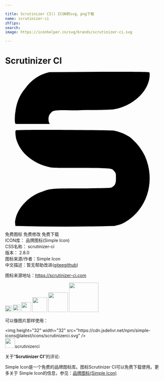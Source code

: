 ```yaml
---

title: Scrutinizer CI() ICON转svg、png下载
name: scrutinizer-ci
zhTips: 
search: 
image: https://iconhelper.cn/svg/brands/scrutinizer-ci.svg

---
```


# Scrutinizer CI  <small style="font-size: 60%;font-weight: 100"></small>

<div id="svg" class="svg-wrap">
<svg role="img" viewBox="0 0 24 24" xmlns="http://www.w3.org/2000/svg"><title>Scrutinizer CI icon</title><path d="M14.86 0L6.877.06a6.139 6.127 0 0 0-3.744 2.508 6.36 6.36 0 0 0-1.357 2.64l-.12.553-.119.857c-.06.799-.06 1.351.12 1.471h5.275c.06 0-.186-.246-.186-.672 0-.738.252-.924.552-1.23.552-.426 2.945-.12 4.728-.246 2.448 0 4.602-.06 4.848-.12 2.7-.427 5.03-2.388 5.522-4.536.12-.547.12-1.105.06-1.165C22.396 0 21.417 0 14.858 0zM9.192 9.007c-3.758-.015-7.47 0-7.53.06-.126.126-.06.798.06 1.35a5.64 5.64 0 0 0 1.843 2.761 7.549 7.549 0 0 0 3.312 1.59c.366.126 1.044.126 4.597.126 4.236 0 4.915.06 5.22.24a1.842 1.836 0 0 1 .372.372c.18.24.181.307.181.979 0 .672-.066.732-.186 1.044a1.47 1.47 0 0 1-.426.366c-.186.12-.307.119-4.357.179-4.67 0-5.155 0-6.319.432a6.445 6.433 0 0 0-2.46 1.35c-1.164 1.039-1.842 2.203-1.962 3.428l.06.611a283.022 282.613 0 0 0 15.404 0l.492-.12a4.543 4.537 0 0 0 .737-.245l.367-.18a7.735 7.723 0 0 0 3.499-4.297 8.407 8.395 0 0 0-.373-6.061 8.527 8.521 0 0 0-2.328-2.88 6.937 6.925 0 0 0-2.394-.984c-.246-.06-4.051-.106-7.81-.121z"/></svg>
</div>
<detail full-name='scrutinizer-ci'></detail>

<div class="detail-page">
<p>
<span><span class="badge-success badge">免费图标</span> <span class="badge-success badge">免费修改</span>  <span class="badge-success badge">免费下载</span> </span>
<br/>
<span>
ICON库：
<span class="badge-secondary badge">品牌图标(Simple Icon)</span> 
</span>
<br/>
<span>
CSS名称：
<span class="badge-secondary badge">scrutinizer-ci</span> 
</span>

<br/>
<span>
版本：
<span class="badge-secondary badge">2.8.0</span> 
</span>
<br/>
<span>图标来源/作者：<span class="badge-light badge">Simple Icon</span></span> 
<br/>
<span class="zh-detail">中文描述：暂无<span class="help-link"><span>帮助改进</span>(<a href="https://gitee.com/liuwave/icon-helper/edit/master/json/brands/scrutinizer-ci.json" target="_blank" rel="noopener noreferrer">gitee</a><a href="https://github.com/liuwave/icon-helper/edit/master/json/brands/scrutinizer-ci.json" target="_blank" rel="noopener noreferrer">github</a></span>)</span><br/>
</p>
</div><div class="description description alert alert-light"><p>图标来源地址：<a href="https://scrutinizer-ci.com" target="_blank" rel="noopener noreferrer">https://scrutinizer-ci.com</a></p></div>
<div class="alert alert-dark">
<img height="21" width="21" src="https://cdn.jsdelivr.net/npm/simple-icons@latest/icons/scrutinizerci.svg" />
<img height="24" width="24" src="https://cdn.jsdelivr.net/npm/simple-icons@latest/icons/scrutinizerci.svg" />
<img height="32" width="32" src="https://cdn.jsdelivr.net/npm/simple-icons@latest/icons/scrutinizerci.svg" />
<img height="48" width="48" src="https://cdn.jsdelivr.net/npm/simple-icons@latest/icons/scrutinizerci.svg" />
<img height="64" width="64" src="https://cdn.jsdelivr.net/npm/simple-icons@latest/icons/scrutinizerci.svg" />
<img height="96" width="96" src="https://cdn.jsdelivr.net/npm/simple-icons@latest/icons/scrutinizerci.svg" />

</div>
<div>
  <p>可以像图片那样使用：    
  </p>
  <div class="alert alert-primary" style="font-size: 14px">
    &lt;img height="32" width="32" src="https://cdn.jsdelivr.net/npm/simple-icons@latest/icons/scrutinizerci.svg" /&gt;
    <copy-btn content='<img height="32" width="32" src="https://cdn.jsdelivr.net/npm/simple-icons@latest/icons/scrutinizerci.svg" />'></copy-btn>
  </div>
  <div class="alert alert-secondary">
    <img height="32" width="32" src="https://cdn.jsdelivr.net/npm/simple-icons@latest/icons/scrutinizerci.svg" />scrutinizerci
    <copy-btn content="scrutinizerci" btn-title="复制图标名称"></copy-btn>
  </div>
</div>
<div class="icon-detail__container">
<p>关于“<b>Scrutinizer CI</b>”的评论:</p>
</div>
<Vssue title="关于“Scrutinizer CI”的评论" />
<div><p>Simple Icon是一个免费的品牌图标库。图标Scrutinizer CI可以免费下载使用。更多关于  Simple Icon的信息，参见：<a target="_blank" href="https://iconhelper.cn/brands.html">品牌图标(Simple Icon)</a>
</p></div>
